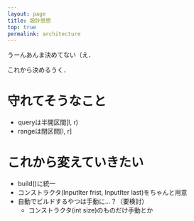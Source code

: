 ```yaml
---
layout: page
title: 設計思想
top: true
permalink: architecture
---
```


うーんあんま決めてない（え．

これから決めるうく．

# 守れてそうなこと

* queryは半開区間[l, r)
* rangeは閉区間[l, r]

# これから変えていきたい

* build()に統一
* コンストラクタ(InputIter frist, InputIter last)をちゃんと用意
* 自動でビルドするやつは手動に...？（要検討）
  * コンストラクタ(int size)のものだけ手動とか
